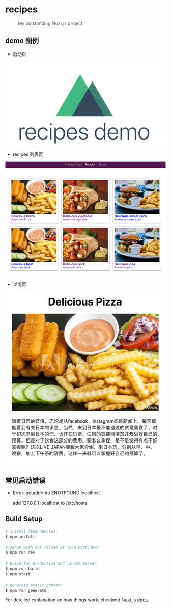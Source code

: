 # recipes

> My outstanding Nuxt.js project

## demo 图例
* 启动页

![启动页](./assets/md/cut3.png)

* recipes 列表页

![列表页](./assets/md/cut1.png)

* 详情页

![详情页](./assets/md/cut2.jpg)

## 常见启动错误
  - Error: getaddrinfo ENOTFOUND localhost

      add 127.0.0.1 localhost to /etc/hosts

## Build Setup

``` bash
# install dependencies
$ npm install

# serve with hot reload at localhost:3000
$ npm run dev

# build for production and launch server
$ npm run build
$ npm start

# generate static project
$ npm run generate
```

For detailed explanation on how things work, checkout [Nuxt.js docs](https://nuxtjs.org).

